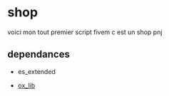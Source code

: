 # shop

voici mon tout premier script fivem c est un shop pnj

## dependances
- es_extended   
* [ox_lib](https://github.com/overextended/ox_lib)


